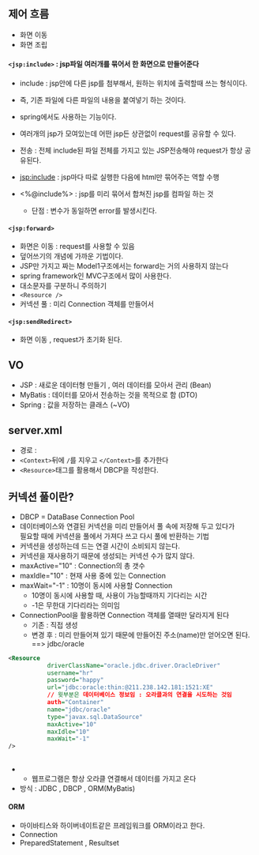 ## 제어 흐름
- 화면 이동
- 화면 조립

#### ```<jsp:include>``` : jsp파일 여러개를 묶어서 한 화면으로 만들어준다
- include : jsp안에 다른 jsp를 첨부해서, 원하는 위치에 출력할때 쓰는 형식이다.
- 즉, 기존 파일에 다른 파일의 내용을 붙여넣기 하는 것이다.
- spring에서도 사용하는 기능이다.
- 여러개의 jsp가 모여있는데 어떤 jsp든 상관없이 request를 공유할 수 있다.
- 전송 : 전체 include된 파일 전체를 가지고 있는 JSP전송해야 request가 항상 공유된다.

- <jsp:include> : jsp마다 따로 실행한 다음에 html만 묶어주는 역할 수행
- <%@include%> : jsp를 미리 묶어서 합쳐진 jsp를 컴파일 하는 것
  - 단점 : 변수가 동일하면 error를 발생시킨다. 

#### ```<jsp:forward>```
- 화면은 이동 : request를 사용할 수 있음
- 덮어쓰기의 개념에 가까운 기법이다.
- JSP만 가지고 짜는 Model1구조에서는 forward는 거의 사용하지 않는다
- spring framework인 MVC구조에서 많이 사용한다.
- 대소문자를 구분하니 주의하기
- ```<Resource />```
- 커넥션 풀 : 미리 Connection 객체를 만들어서 

#### ```<jsp:sendRedirect>```
- 화면 이동 , request가 초기화 된다.

## VO
- JSP : 새로운 데이터형 만들기 , 여러 데이터를 모아서 관리 (Bean)
- MyBatis : 데이터를 모아서 전송하는 것을 목적으로 함 (DTO)
- Spring : 값을 저장하는 클래스 (~VO)

## server.xml
- 경로 : 
- ```<Context>```뒤에 ``` / ```를 지우고 ```</Context>```를 추가한다
- ```<Resource>```태그를 활용해서 DBCP을 작성한다.

## 커넥션 풀이란?
- DBCP = DataBase Connection Pool
- 데이터베이스와 연결된 커넥션을 미리 만들어서 풀 속에 저장해 두고 있다가 <br>
필요할 때에 커넥션을 풀에서 가져다 쓰고 다시 풀에 반환하는 기법
- 커넥션을 생성하는데 드는 연결 시간이 소비되지 않는다.
- 커넥션을 재사용하기 때문에 생성되는 커넥션 수가 많지 않다.
- maxActive="10" : Connection의 총 갯수
- maxIdle="10" : 현재 사용 중에 있는 Connection
- maxWait="-1" : 10명이 동시에 사용할 Connection
  - 10명이 동시에 사용할 때, 사용이 가능할때까지 기다리는 시간
  - -1은 무한대 기다리라는 의미임
- ConnectionPool을 활용하면 Connection 객체를 열때만 달라지게 된다
  - 기존 : 직접 생성
  - 변경 후 : 미리 만들어져 있기 때문에 만들어진 주소(name)만 얻어오면 된다. ==> jdbc/oracle

```xml
<Resource 
           driverClassName="oracle.jdbc.driver.OracleDriver"
           username="hr"
           password="happy"
           url="jdbc:oracle:thin:@211.238.142.181:1521:XE"
           // 윗부분은 데이터베이스 정보임 : 오라클과의 연결을 시도하는 것임
           auth="Container"
           name="jdbc/oracle"
           type="javax.sql.DataSource"
           maxActive="10"
           maxIdle="10"
           maxWait="-1"
/>
```

##
- - 웹프로그램은 항상 오라클 연결해서 데이터를 가지고 온다
- 방식 : JDBC , DBCP , ORM(MyBatis)


#### ORM
- 마이바티스와 하이버네이트같은 프레임워크를 ORM이라고 한다.
- Connection
- PreparedStatement , Resultset
